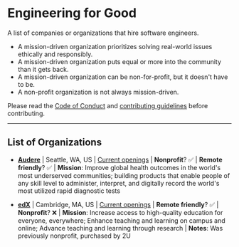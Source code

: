 # Engineering for Good
A list of companies or organizations that hire software engineers.

- A mission-driven organization prioritizes solving real-world issues ethically and responsibly.
- A mission-driven organization puts equal or more into the community than it gets back.
- A mission-driven organization can be non-for-profit, but it doesn't have to be.
- A non-profit organization is not always mission-driven.

Please read the [Code of Conduct](CODE_OF_CONDUCT.md) and [contributing guidelines](CONTRIBUTING.md) before contributing.

---

## List of Organizations

- **[Audere](https://www.auderenow.org/)** | Seattle, WA, US | [Current openings](https://www.auderenow.org/careers) | **Nonprofit**? ✅ | **Remote friendly**? ✅ | **Mission**: Improve global health outcomes in the world's most underserved communities; building products that enable people of any skill level to
administer, interpret, and digitally record the world's most utilized rapid diagnostic tests

- **[edX](https://www.edx.org/)** | Cambridge, MA, US | [Current openings](https://boards.greenhouse.io/2uedx) | **Remote friendly**? ✅ | **Nonprofit**? ❌ | **Mission**: Increase access to high-quality education for everyone, everywhere; Enhance teaching and learning on campus and online; Advance teaching and learning through research | **Notes**: Was previously nonprofit, purchased by 2U
